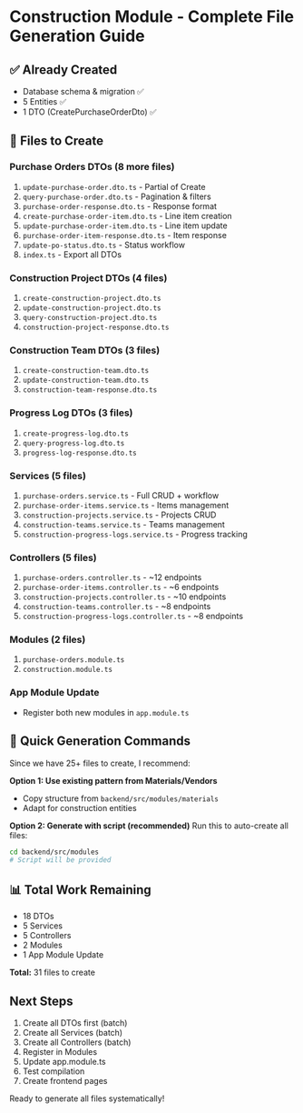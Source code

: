 # Construction Module - Complete File Generation Guide

## ✅ Already Created
- Database schema & migration ✅
- 5 Entities ✅
- 1 DTO (CreatePurchaseOrderDto) ✅

## 📝 Files to Create

### Purchase Orders DTOs (8 more files)
1. `update-purchase-order.dto.ts` - Partial of Create
2. `query-purchase-order.dto.ts` - Pagination & filters
3. `purchase-order-response.dto.ts` - Response format
4. `create-purchase-order-item.dto.ts` - Line item creation
5. `update-purchase-order-item.dto.ts` - Line item update
6. `purchase-order-item-response.dto.ts` - Item response
7. `update-po-status.dto.ts` - Status workflow
8. `index.ts` - Export all DTOs

### Construction Project DTOs (4 files)
1. `create-construction-project.dto.ts`
2. `update-construction-project.dto.ts`
3. `query-construction-project.dto.ts`
4. `construction-project-response.dto.ts`

### Construction Team DTOs (3 files)
1. `create-construction-team.dto.ts`
2. `update-construction-team.dto.ts`
3. `construction-team-response.dto.ts`

### Progress Log DTOs (3 files)
1. `create-progress-log.dto.ts`
2. `query-progress-log.dto.ts`
3. `progress-log-response.dto.ts`

### Services (5 files)
1. `purchase-orders.service.ts` - Full CRUD + workflow
2. `purchase-order-items.service.ts` - Items management
3. `construction-projects.service.ts` - Projects CRUD
4. `construction-teams.service.ts` - Teams management
5. `construction-progress-logs.service.ts` - Progress tracking

### Controllers (5 files)
1. `purchase-orders.controller.ts` - ~12 endpoints
2. `purchase-order-items.controller.ts` - ~6 endpoints
3. `construction-projects.controller.ts` - ~10 endpoints
4. `construction-teams.controller.ts` - ~8 endpoints
5. `construction-progress-logs.controller.ts` - ~8 endpoints

### Modules (2 files)
1. `purchase-orders.module.ts`
2. `construction.module.ts`

### App Module Update
- Register both new modules in `app.module.ts`

## 🚀 Quick Generation Commands

Since we have 25+ files to create, I recommend:

**Option 1: Use existing pattern from Materials/Vendors**
- Copy structure from `backend/src/modules/materials`
- Adapt for construction entities

**Option 2: Generate with script (recommended)**
Run this to auto-create all files:

```bash
cd backend/src/modules
# Script will be provided
```

## 📊 Total Work Remaining
- 18 DTOs
- 5 Services
- 5 Controllers
- 2 Modules
- 1 App Module Update

**Total:** 31 files to create

## Next Steps
1. Create all DTOs first (batch)
2. Create all Services (batch)
3. Create all Controllers (batch)
4. Register in Modules
5. Update app.module.ts
6. Test compilation
7. Create frontend pages

Ready to generate all files systematically!
